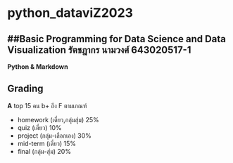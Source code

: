 # **python_dataviZ2023**
##Basic Programming for Data Science and Data Visualization
รัตชฎากร นามวงศ์ 643020517-1
-----------------------------
**Python & Markdown**
## Grading
**A**  top 15 คน 
b+ ถึง F ตามเกณฑ์
- homework (เดี่ยว,กลุ่มสุ่ม) 25%
- quiz (เดี่ยว) 10%
- project (กลุ่ม-เลือกเอง) 30%
- mid-term (เดี่ยว) 15% 
- final (กลุ่ม-สุ่ม) 20% 
